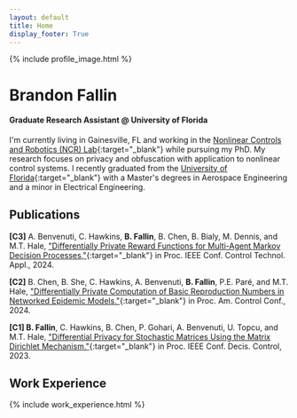 ```yaml
---
layout: default
title: Home
display_footer: True
---
```


{% include profile_image.html %}

<h1 id="brandon-fallin" class="bottom-gone-h1">Brandon Fallin</h1>

<h4 id="graduate-research-assistant-university-of-florida" class="bottom-gone-h4">Graduate Research Assistant @ University of Florida</h4>

I'm currently living in Gainesville, FL and working in the [Nonlinear Controls and Robotics (NCR) Lab](https://ncr.mae.ufl.edu/){:target="\_blank"} while pursuing my PhD. My research focuses on privacy and obfuscation with application to nonlinear control systems. I recently graduated from the [University of Florida](https://mae.ufl.edu/){:target="\_blank"} with a Master's degrees in Aerospace Engineering and a minor in Electrical Engineering.

<h2 id="publications" class="bottom-gone-h2">Publications</h2>

**[C3]** A. Benvenuti, C. Hawkins, **B. Fallin**, B. Chen, B. Bialy, M. Dennis, and M.T. Hale, ["Differentially Private Reward Functions for Multi-Agent Markov Decision Processes,"](https://ieeexplore.ieee.org/abstract/document/10666610){:target="\_blank"} in Proc. IEEE Conf. Control Technol. Appl., 2024.

**[C2]** B. Chen, B. She, C. Hawkins, A. Benvenuti, **B. Fallin**, P.E. Paré, and M.T. Hale, ["Differentially Private Computation of Basic Reproduction Numbers in Networked Epidemic Models,"](https://ieeexplore.ieee.org/abstract/document/10644264){:target="\_blank"} in Proc. Am. Control Conf., 2024.

**[C1] B. Fallin**, C. Hawkins, B. Chen, P. Gohari, A. Benvenuti, U. Topcu, and M.T. Hale, ["Differential Privacy for Stochastic Matrices Using the Matrix Dirichlet Mechanism,"](https://ieeexplore.ieee.org/abstract/document/10383376){:target="\_blank"} in Proc. IEEE Conf. Decis. Control, 2023.

<h2 id="work-experience" class="bottom-gone-h2">Work Experience</h2>

{% include work_experience.html %}

